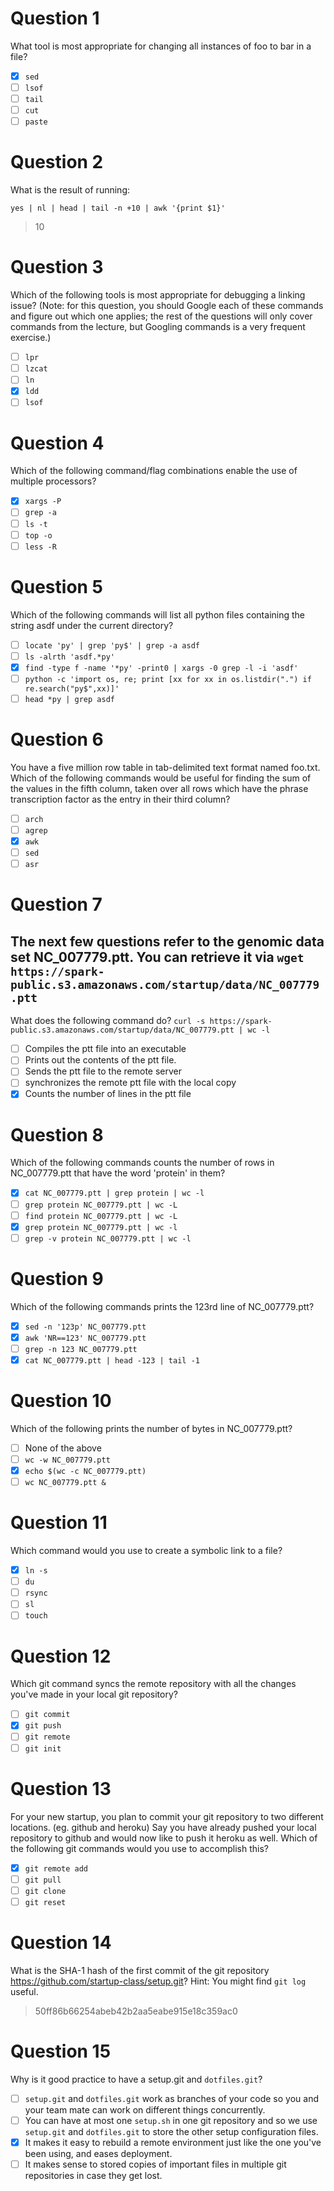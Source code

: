 # Question 1

What tool is most appropriate for changing all instances of foo to bar in a
file?

- [x] `sed`
- [ ] `lsof`
- [ ] `tail`
- [ ] `cut`
- [ ] `paste`

# Question 2

What is the result of running:

`yes | nl | head | tail -n +10 | awk '{print $1}'`

> 10


# Question 3

Which of the following tools is most appropriate for debugging a linking issue?
(Note: for this question, you should Google each of these commands and figure
out which one applies; the rest of the questions will only cover commands from
the lecture, but Googling commands is a very frequent exercise.)

- [ ] `lpr`
- [ ] `lzcat`
- [ ] `ln`
- [x] `ldd`
- [ ] `lsof`

# Question 4

Which of the following command/flag combinations enable the use of multiple
processors?

- [x] `xargs -P`
- [ ] `grep -a`
- [ ] `ls -t`
- [ ] `top -o`
- [ ] `less -R`

# Question 5

Which of the following commands will list all python files containing the
string asdf under the current directory?

- [ ] `locate 'py' | grep 'py$' | grep -a asdf`
- [ ] `ls -alrth 'asdf.*py'`
- [x] `find -type f -name '*py' -print0 | xargs -0 grep -l -i 'asdf'`
- [ ] `python -c 'import os, re; print [xx for xx in os.listdir(".") if re.search("py$",xx)]'`
- [ ] `head *py | grep asdf`

# Question 6

You have a five million row table in tab-delimited text format named foo.txt.
Which of the following commands would be useful for finding the sum of the
values in the fifth column, taken over all rows which have the phrase
transcription factor as the entry in their third column?

- [ ] `arch`
- [ ] `agrep`
- [x] `awk`
- [ ] `sed`
- [ ] `asr`

# Question 7

The next few questions refer to the genomic data set NC_007779.ptt.
You can retrieve it via
`wget https://spark-public.s3.amazonaws.com/startup/data/NC_007779.ptt`
-
What does the following command do?
`curl -s https://spark-public.s3.amazonaws.com/startup/data/NC_007779.ptt | wc -l`

- [ ] Compiles the ptt file into an executable
- [ ] Prints out the contents of the ptt file.
- [ ] Sends the ptt file to the remote server
- [ ] synchronizes the remote ptt file with the local copy
- [x] Counts the number of lines in the ptt file

# Question 8

Which of the following commands counts the number of rows in NC_007779.ptt that
have the word 'protein' in them?

- [x] `cat NC_007779.ptt | grep protein | wc -l`
- [ ] `grep protein NC_007779.ptt | wc -L`
- [ ] `find protein NC_007779.ptt | wc -L`
- [x] `grep protein NC_007779.ptt | wc -l`
- [ ] `grep -v protein NC_007779.ptt | wc -l`

# Question 9

Which of the following commands prints the 123rd line of NC_007779.ptt?

- [x] `sed -n '123p' NC_007779.ptt`
- [x] `awk 'NR==123' NC_007779.ptt`
- [ ] `grep -n 123 NC_007779.ptt`
- [x] `cat NC_007779.ptt | head -123 | tail -1`

# Question 10

Which of the following prints the number of bytes in NC_007779.ptt?

- [ ] None of the above
- [ ] `wc -w NC_007779.ptt`
- [x] `echo $(wc -c NC_007779.ptt)`
- [ ] `wc NC_007779.ptt &`

# Question 11

Which command would you use to create a symbolic link to a file?

- [x] `ln -s`
- [ ] `du`
- [ ] `rsync`
- [ ] `sl`
- [ ] `touch`

# Question 12

Which git command syncs the remote repository with all the changes you've made
in your local git repository?

- [ ] `git commit`
- [x] `git push`
- [ ] `git remote`
- [ ] `git init`

# Question 13

For your new startup, you plan to commit your git repository to two different
locations. (eg. github and heroku)
Say you have already pushed your local repository to github and would now like
to push it heroku as well.
Which of the following git commands would you use to accomplish this?

- [x] `git remote add`
- [ ] `git pull`
- [ ] `git clone`
- [ ] `git reset`

# Question 14

What is the SHA-1 hash of the first commit of the git repository
https://github.com/startup-class/setup.git?
Hint: You might find `git log` useful.

> 50ff86b66254abeb42b2aa5eabe915e18c359ac0

# Question 15

Why is it good practice to have a setup.git and `dotfiles.git`?

- [ ] `setup.git` and `dotfiles.git` work as branches of your code so you and
your team mate can work on different things concurrently.
- [ ] You can have at most one `setup.sh` in one git repository and so we use
`setup.git` and `dotfiles.git` to store the other setup configuration files.
- [x] It makes it easy to rebuild a remote environment just like the one you've
been using, and eases deployment.
- [ ] It makes sense to stored copies of important files in multiple git
repositories in case they get lost.
